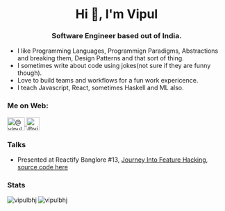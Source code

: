 <h1 align="center">Hi 👋, I'm Vipul</h1>
<h3 align="center">Software Engineer based out of India.</h3>

- I like Programming Languages, Programmign Paradigms, Abstractions and breaking them, Design Patterns and that sort of thing.
- I sometimes write about code using jokes(not sure if they are funny though).
- Love to build teams and workflows for a fun work expericence.
- I teach Javascript, React, sometimes Haskell and ML also.

<h3 align="left">Me on Web:</h3>
<p align="left">
  <a href="https://twitter.com/vipulbhj" target="blank">
    <img align="center" src="https://static.cdnlogo.com/logos/t/96/twitter-icon.svg" alt="@vipulbhj on Twitter" height="30" width="40" />
  </a>
  <a href=https://www.linkedin.com/in/vipulbhj" target="blank">
    <img align="center" src="https://image.flaticon.com/icons/png/512/174/174857.png" alt="@vipulbhj on LinkedIn" height="30" width="30" />
  </a>
</p>

<h3 align="left">Talks</h3>
<ul>
  <li>Presented at Reactify Banglore #13, <a href="https://youtu.be/ugO5IcVBGxc?t=4320">Journey Into Feature Hacking</a>, <a href="https://github.com/vipulbhj/reactify13-meetup-talk">source code here</a></li>
</ul>

<h3 align="left">Stats</h3>
<p>
  <img align="left" src="https://github-readme-stats.vercel.app/api/top-langs?username=vipulbhj&show_icons=true&locale=en&layout=compact" alt="vipulbhj" />
</p>
<p>
  <img align="center" src="https://github-readme-stats.vercel.app/api?username=vipulbhj&show_icons=true&locale=en" alt="vipulbhj" />
</p>
